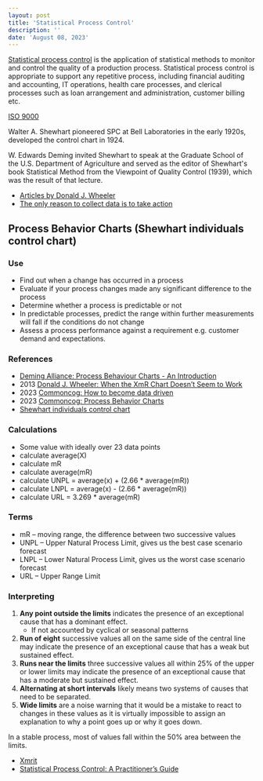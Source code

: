 ```yaml
---
layout: post
title: 'Statistical Process Control'
description: ''
date: 'August 08, 2023'
---
```


[Statistical process control](https://en.wikipedia.org/wiki/Statistical_process_control) is the application of statistical methods to monitor and control the quality of a production process. Statistical process control is appropriate to support any repetitive process, including financial auditing and accounting, IT operations, health care processes, and clerical processes such as loan arrangement and administration, customer billing etc.

[ISO 9000](https://en.wikipedia.org/wiki/ISO_9000)

Walter A. Shewhart pioneered SPC at Bell Laboratories in the early 1920s, developed the control chart in 1924.

W. Edwards Deming invited Shewhart to speak at the Graduate School of the U.S. Department of Agriculture and served as the editor of Shewhart's book Statistical Method from the Viewpoint of Quality Control (1939), which was the result of that lecture.

- [Articles by Donald J. Wheeler](http://www.spcpress.com/reading_room.php)
- [The only reason to collect data is to take action](http://www.spcpress.com/pdf/other/WWS_The_Only_Reason.pdf)

## Process Behavior Charts (Shewhart individuals control chart)

### Use

- Find out when a change has occurred in a process
- Evaluate if your process changes made any significant difference to the process
- Determine whether a process is predictable or not
- In predictable processes, predict the range within further measurements will fall if the conditions do not change
- Assess a process performance against a requirement e.g. customer demand and expectations.

### References

- [Deming Alliance: Process Behaviour Charts - An Introduction](https://demingalliance.org/resources/articles/process-behaviour-charts-an-introduction)
- 2013 [Donald J. Wheeler: When the XmR Chart Doesn’t Seem to Work](http://www.spcpress.com/pdf/DJW251.pdf)
- 2023 [Commoncog: How to become data driven](https://commoncog.com/how-to-become-data-driven/)
- 2023 [Commoncog: Process Behavior Charts](https://commoncog.com/process-behaviour-charts-more-than-you-need/)
- [Shewhart individuals control chart](https://en.wikipedia.org/wiki/Shewhart_individuals_control_chart)

### Calculations

- Some value with ideally over 23 data points
- calculate average(X)
- calculate mR
- calculate average(mR)
- calculate UNPL = average(x) + (2.66 * average(mR))
- calculate LNPL = average(x) - (2.66 * average(mR))
- calculate URL = 3.269 * average(mR)

### Terms

- mR – moving range, the difference between two successive values
- UNPL – Upper Natural Process Limit, gives us the best case scenario forecast
- LNPL – Lower Natural Process Limit, gives us the worst case scenario forecast
- URL – Upper Range Limit

### Interpreting

1. **Any point outside the limits** indicates the presence of an exceptional cause that has a dominant effect.
    - If not accounted by cyclical or seasonal patterns
2. **Run of eight** successive values all on the same side of the central line may indicate the presence of an exceptional cause that has a weak but sustained effect.
3. **Runs near the limits** three successive values all within 25% of the upper or lower limits may indicate the presence of an exceptional cause that has a moderate but sustained effect.
4. **Alternating at short intervals** likely means two systems of causes that need to be separated.
5. **Wide limits** are a noise warning that it would be a mistake to react to changes in these values as it is virtually impossible to assign an explanation to why a point goes up or why it goes down.

In a stable process, most of values fall within the 50% area between the limits.


- [Xmrit](https://xmrit.com/t/)
- [Statistical Process Control: A Practitioner’s Guide](https://two-wrongs.com/statistical-process-control-a-practitioners-guide.html)
